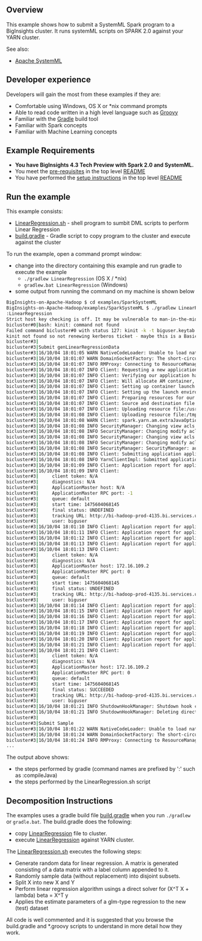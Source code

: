 ## Overview

This example shows how to submit a SystemML Spark program to a BigInsights cluster. It runs systemML scripts on SPARK 2.0 against your YARN cluster. 

See also:

- [Apache SystemML](https://apache.github.io/incubator-systemml/)

## Developer experience

Developers will gain the most from these examples if they are:

- Comfortable using Windows, OS X or *nix command prompts
- Able to read code written in a high level language such as [Groovy](http://www.groovy-lang.org/)
- Familiar with the [Gradle](https://gradle.org/) build tool
- Familiar with Spark concepts
- Familiar with Machine Learning concepts

## Example Requirements

- **You have BigInsights 4.3 Tech Preview with Spark 2.0 and SystemML.**
- You meet the [pre-requisites](../../README.md#pre-requisites) in the top level [README](../../README.md)
- You have performed the [setup instructions](../../README.md#setup-instructions) in the top level [README](../../README.md)

## Run the example

This example consists:

- [LinearRegression.sh](./LinearRegression.sh) - shell program to sumbit DML scripts to perform Linear Regression
- [build.gradle](./build.gradle) - Gradle script to copy program to the cluster and execute against the cluster

To run the example, open a command prompt window:

   - change into the directory containing this example and run gradle to execute the example
      - `./gradlew LinearRegression` (OS X / *nix)
      - `gradlew.bat LinearRegression` (Windows)
   - some output from running the command on my machine is shown below 

```bash
BigInsights-on-Apache-Hadoop $ cd examples/SparkSystemML
BigInsights-on-Apache-Hadoop/examples/SparkSystemML $ ./gradlew LinearRegression
:LinearRegression
Strict host key checking is off. It may be vulnerable to man-in-the-middle attacks.
bicluster#0|bash: kinit: command not found
Failed command bicluster#0 with status 127: kinit -k -t biguser.keytab biguser@IBM.COM
kinit not found so not renewing kerberos ticket - maybe this is a Basic cluster?
bicluster#3|
bicluster#3|Submit genLinearRegressionData
bicluster#3|16/10/04 18:01:05 WARN NativeCodeLoader: Unable to load native-hadoop library for your platform... using builtin-java classes where applicable
bicluster#3|16/10/04 18:01:07 WARN DomainSocketFactory: The short-circuit local reads feature cannot be used because libhadoop cannot be loaded.
bicluster#3|16/10/04 18:01:07 INFO RMProxy: Connecting to ResourceManager at bi-hadoop-prod-4135.bi.services.us-south.bluemix.net/172.16.109.1:8050
bicluster#3|16/10/04 18:01:07 INFO Client: Requesting a new application from cluster with 4 NodeManagers
bicluster#3|16/10/04 18:01:07 INFO Client: Verifying our application has not requested more than the maximum memory capability of the cluster (12288 MB per container)
bicluster#3|16/10/04 18:01:07 INFO Client: Will allocate AM container, with 1408 MB memory including 384 MB overhead
bicluster#3|16/10/04 18:01:07 INFO Client: Setting up container launch context for our AM
bicluster#3|16/10/04 18:01:07 INFO Client: Setting up the launch environment for our AM container
bicluster#3|16/10/04 18:01:07 INFO Client: Preparing resources for our AM container
bicluster#3|16/10/04 18:01:07 INFO Client: Source and destination file systems are the same. Not copying hdfs:/iop/apps/4.3.0.0/spark/jars/spark-assembly.tgz
bicluster#3|16/10/04 18:01:07 INFO Client: Uploading resource file:/usr/iop/current/systemml-client/lib/systemml.jar -> hdfs://bi-hadoop-prod-4135.bi.services.us-south.bluemix.net:8020/user/biguser/.sparkStaging/application_1475598104224_0011/systemml.jar
bicluster#3|16/10/04 18:01:08 INFO Client: Uploading resource file:/tmp/spark-02bb32e1-9e37-4334-839f-f11c9b480fd4/__spark_conf__7474878173973514849.zip -> hdfs://bi-hadoop-prod-4135.bi.services.us-south.bluemix.net:8020/user/biguser/.sparkStaging/application_1475598104224_0011/__spark_conf__.zip
bicluster#3|16/10/04 18:01:08 WARN Client: spark.yarn.am.extraJavaOptions will not take effect in cluster mode
bicluster#3|16/10/04 18:01:08 INFO SecurityManager: Changing view acls to: biguser
bicluster#3|16/10/04 18:01:08 INFO SecurityManager: Changing modify acls to: biguser
bicluster#3|16/10/04 18:01:08 INFO SecurityManager: Changing view acls groups to: 
bicluster#3|16/10/04 18:01:08 INFO SecurityManager: Changing modify acls groups to: 
bicluster#3|16/10/04 18:01:08 INFO SecurityManager: SecurityManager: authentication disabled; ui acls disabled; users  with view permissions: Set(biguser); groups with view permissions: Set(); users  with modify permissions: Set(biguser); groups with modify permissions: Set()
bicluster#3|16/10/04 18:01:08 INFO Client: Submitting application application_1475598104224_0011 to ResourceManager
bicluster#3|16/10/04 18:01:08 INFO YarnClientImpl: Submitted application application_1475598104224_0011
bicluster#3|16/10/04 18:01:09 INFO Client: Application report for application_1475598104224_0011 (state: ACCEPTED)
bicluster#3|16/10/04 18:01:09 INFO Client: 
bicluster#3|	 client token: N/A
bicluster#3|	 diagnostics: N/A
bicluster#3|	 ApplicationMaster host: N/A
bicluster#3|	 ApplicationMaster RPC port: -1
bicluster#3|	 queue: default
bicluster#3|	 start time: 1475604068145
bicluster#3|	 final status: UNDEFINED
bicluster#3|	 tracking URL: http://bi-hadoop-prod-4135.bi.services.us-south.bluemix.net:8088/proxy/application_1475598104224_0011/
bicluster#3|	 user: biguser
bicluster#3|16/10/04 18:01:10 INFO Client: Application report for application_1475598104224_0011 (state: ACCEPTED)
bicluster#3|16/10/04 18:01:11 INFO Client: Application report for application_1475598104224_0011 (state: ACCEPTED)
bicluster#3|16/10/04 18:01:12 INFO Client: Application report for application_1475598104224_0011 (state: ACCEPTED)
bicluster#3|16/10/04 18:01:13 INFO Client: Application report for application_1475598104224_0011 (state: RUNNING)
bicluster#3|16/10/04 18:01:13 INFO Client: 
bicluster#3|	 client token: N/A
bicluster#3|	 diagnostics: N/A
bicluster#3|	 ApplicationMaster host: 172.16.109.2
bicluster#3|	 ApplicationMaster RPC port: 0
bicluster#3|	 queue: default
bicluster#3|	 start time: 1475604068145
bicluster#3|	 final status: UNDEFINED
bicluster#3|	 tracking URL: http://bi-hadoop-prod-4135.bi.services.us-south.bluemix.net:8088/proxy/application_1475598104224_0011/
bicluster#3|	 user: biguser
bicluster#3|16/10/04 18:01:14 INFO Client: Application report for application_1475598104224_0011 (state: RUNNING)
bicluster#3|16/10/04 18:01:15 INFO Client: Application report for application_1475598104224_0011 (state: RUNNING)
bicluster#3|16/10/04 18:01:16 INFO Client: Application report for application_1475598104224_0011 (state: RUNNING)
bicluster#3|16/10/04 18:01:17 INFO Client: Application report for application_1475598104224_0011 (state: RUNNING)
bicluster#3|16/10/04 18:01:18 INFO Client: Application report for application_1475598104224_0011 (state: RUNNING)
bicluster#3|16/10/04 18:01:19 INFO Client: Application report for application_1475598104224_0011 (state: RUNNING)
bicluster#3|16/10/04 18:01:20 INFO Client: Application report for application_1475598104224_0011 (state: RUNNING)
bicluster#3|16/10/04 18:01:21 INFO Client: Application report for application_1475598104224_0011 (state: FINISHED)
bicluster#3|16/10/04 18:01:21 INFO Client: 
bicluster#3|	 client token: N/A
bicluster#3|	 diagnostics: N/A
bicluster#3|	 ApplicationMaster host: 172.16.109.2
bicluster#3|	 ApplicationMaster RPC port: 0
bicluster#3|	 queue: default
bicluster#3|	 start time: 1475604068145
bicluster#3|	 final status: SUCCEEDED
bicluster#3|	 tracking URL: http://bi-hadoop-prod-4135.bi.services.us-south.bluemix.net:8088/proxy/application_1475598104224_0011/
bicluster#3|	 user: biguser
bicluster#3|16/10/04 18:01:21 INFO ShutdownHookManager: Shutdown hook called
bicluster#3|16/10/04 18:01:21 INFO ShutdownHookManager: Deleting directory /tmp/spark-02bb32e1-9e37-4334-839f-f11c9b480fd4
bicluster#3|
bicluster#3|Submit Sample
bicluster#3|16/10/04 18:01:22 WARN NativeCodeLoader: Unable to load native-hadoop library for your platform... using builtin-java classes where applicable
bicluster#3|16/10/04 18:01:24 WARN DomainSocketFactory: The short-circuit local reads feature cannot be used because libhadoop cannot be loaded.
bicluster#3|16/10/04 18:01:24 INFO RMProxy: Connecting to ResourceManager at bi-hadoop-prod-4135.bi.services.us-south.bluemix.net/172.16.109.1:8050
...
```

The output above shows:

- the steps performed by gradle (command names are prefixed by ':' such as :compileJava) 
- the steps performed by the LinearRegression.sh script
 
## Decomposition Instructions

The examples uses a gradle build file [build.gradle](./build.gradle) when you run `./gradlew` or `gradle.bat`.  The build.gradle does the following:

- copy [LinearRegression](./LinearRegression.sh) file to cluster.
- execute [LinearRegression](./LinearRegression.sh) against YARN cluster.

The [LinearRegression.sh](./LinearRegression.sh) executes the following steps:

- Generate random data for linear regression. A matrix is generated consisting of a data matrix with a label column appended to it.
- Randomly sample data (without replacement) into disjoint subsets.
- Split X into new X and Y
- Perform linear regression algorithm usings a direct solver for (X^T X + lambda) beta = X^T y
- Applies the estimate parameters of a glm-type regression to the new (test) dataset

All code is well commented and it is suggested that you browse the build.gradle and *.groovy scripts to understand in more detail how they work.

